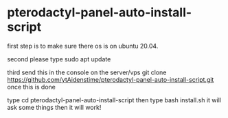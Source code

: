 # pterodactyl-panel-auto-install-script

first step is to make sure there os is on ubuntu 20.04.

second please type sudo apt update

third send this in the console on the server/vps
git clone https://github.com/ytAidenstime/pterodactyl-panel-auto-install-script.git
once this is done 

type cd pterodactyl-panel-auto-install-script
then type bash install.sh
it will ask some things then it will work!

